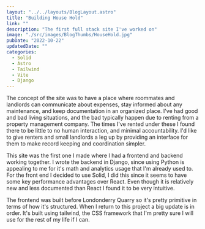 ```yaml
---
layout: "../../layouts/BlogLayout.astro"
title: "Building House Hold"
link: ""
description: "The first full stack site I've worked on"
image: "./src/images/BlogThumbs/HouseHold.jpg"
pubDate: "2022-10-22"
updatedDate: ""
categories:
  - Solid
  - Astro
  - Tailwind
  - Vite
  - Django 
---
```


The concept of the site was to have a place where roommates and landlords can communicate about expenses, stay informed about any maintenance, and keep documentation in an organized place. I've had good and bad living situations, and the bad typically happen due to renting from a property management company. The times I've rented under these I found there to be little to no human interaction, and minimal accountability. I'd like to give renters and small landlords a leg up by providing an interface for them to make record keeping and coordination simpler.

This site was the first one I made where I had a frontend and backend working together. I wrote the backend in Django, since using Python is appealing to me for it's math and analytics usage that I'm already used to. For the front end I decided to use Solid, I did this since it seems to have some key performance advantages over React. Even though it is relatively new and less documented than React I found it to be very intuitive.

The frontend was built before Londonderry Quarry so it's pretty primitive in terms of how it's structured. When I return to this project a big update is in order. It's built using tailwind, the CSS framework that I'm pretty sure I will use for the rest of my life if I can. 
